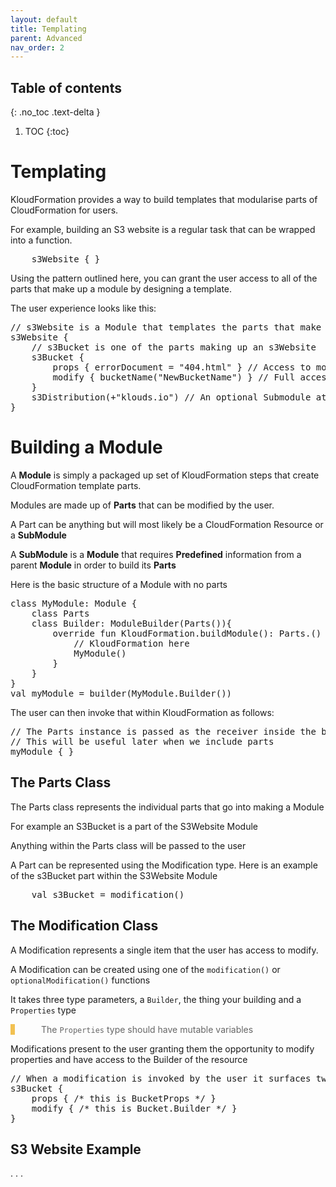 ```yaml
---
layout: default
title: Templating
parent: Advanced
nav_order: 2
---
```

<script src="https://unpkg.com/kotlin-playground@1" data-selector=".kotlin"></script>
<style>
blockquote{
    color: #666;
    margin: 0;
    padding-left: 3em;
    border-left: 0.5em #f2c152 solid;
}
</style>
## Table of contents
{: .no_toc .text-delta }

1. TOC
{:toc}

# Templating

KloudFormation provides a way to build templates that modularise parts of CloudFormation for users.

For example, building an S3 website is a regular task that can be wrapped into a function.

<pre class="kotlin" data-highlight-only>
    s3Website { }
</pre>

Using the pattern outlined here, you can grant the user access to all of the parts that make up a module by designing a template.

The user experience looks like this:

<pre class="kotlin" data-highlight-only>
// s3Website is a Module that templates the parts that make up a website deployed to S3
s3Website {
    // s3Bucket is one of the parts making up an s3Website
    s3Bucket {
        props { errorDocument = "404.html" } // Access to modify properties specified by the template builder
        modify { bucketName("NewBucketName") } // Full access to KloudFormation here
    }
    s3Distribution(+"klouds.io") // An optional Submodule attaches a domain
}
</pre>

# Building a Module

A **Module** is simply a packaged up set of KloudFormation steps that create CloudFormation template parts.

Modules are made up of **Parts** that can be modified by the user.

A Part can be anything but will most likely be a CloudFormation Resource or a **SubModule**

A **SubModule** is a **Module** that requires **Predefined** information from a parent **Module** in order to build its **Parts**

Here is the basic structure of a Module with no parts

<pre class="kotlin" data-highlight-only>
class MyModule: Module {
    class Parts
    class Builder: ModuleBuilder<MyModule, Parts>(Parts()){
        override fun KloudFormation.buildModule(): Parts.() -> MyModule = {
            // KloudFormation here
            MyModule()
        }
    }
}
val myModule = builder(MyModule.Builder())
</pre>

The user can then invoke that within KloudFormation as follows:

<pre class="kotlin" data-highlight-only>
// The Parts instance is passed as the receiver inside the brackets
// This will be useful later when we include parts
myModule { }
</pre>

## The Parts Class

The Parts class represents the individual parts that go into making a Module

For example an S3Bucket is a part of the S3Website Module

Anything within the Parts class will be passed to the user

A Part can be represented using the Modification type. Here is an example of the s3Bucket part within the S3Website Module

<pre class="kotlin" data-highlight-only>
    val s3Bucket = modification<Bucket.Builder, Bucket, BucketProps>()
</pre>

## The Modification Class

A Modification represents a single item that the user has access to modify.

A Modification can be created using one of the `modification()` or `optionalModification()` functions

It takes three type parameters, a `Builder`, the thing your building and a `Properties` type

> The `Properties` type should have mutable variables

Modifications present to the user granting them the opportunity to modify properties and have access to the Builder of the resource

<pre class="kotlin" data-highlight-only>
// When a modification is invoked by the user it surfaces two methods ( props and modify )
s3Bucket {
    props { /* this is BucketProps */ }
    modify { /* this is Bucket.Builder */ }
}
</pre>

## S3 Website Example

. . .